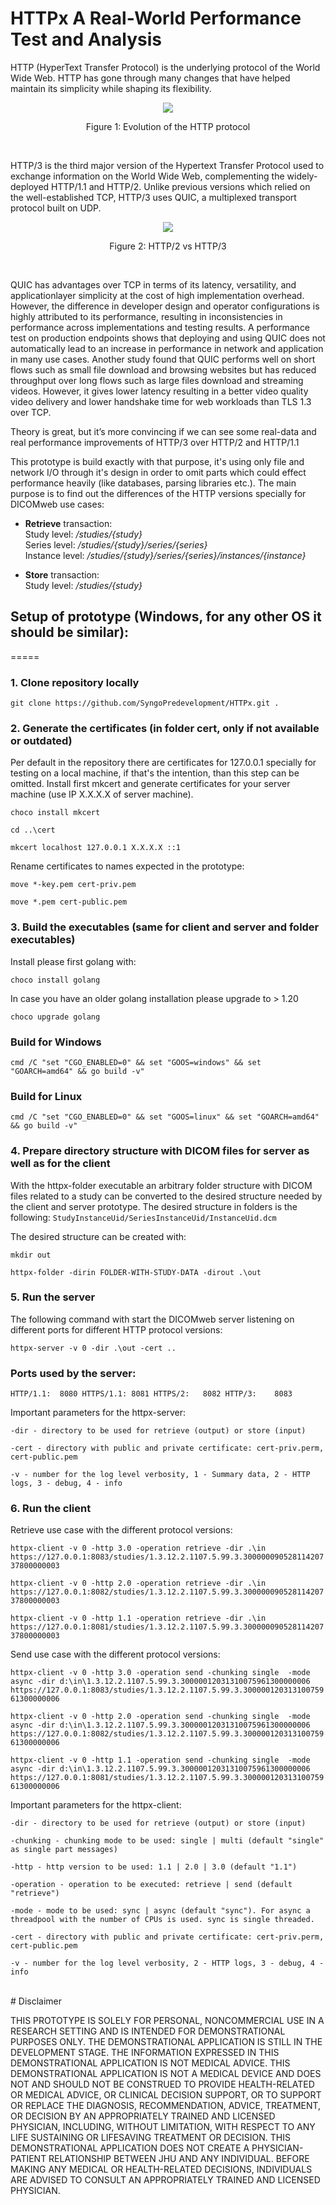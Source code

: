 # HTTPx A Real-World Performance Test and Analysis

HTTP (HyperText Transfer Protocol) is the underlying protocol of the World Wide Web. HTTP has gone through many changes that have helped maintain its simplicity while shaping its flexibility.

<p align="center">
  <img src="https://github.com/SyngoPredevelopment/HTTPx/blob/main/HTTPEvolution.png" />
</p>

<p align="center">Figure 1: Evolution of the HTTP protocol</p>

<br>

HTTP/3 is the third major version of the Hypertext Transfer Protocol used to exchange information on the World Wide Web, complementing the widely-deployed HTTP/1.1 and HTTP/2. Unlike previous versions which relied on the well-established TCP, HTTP/3 uses QUIC, a multiplexed transport protocol built on UDP.

<p align="center">
  <img src="https://github.com/SyngoPredevelopment/HTTPx/blob/main/HTTP3.png" />
</p>

<p align="center">Figure 2: HTTP/2 vs HTTP/3</p>

<br>

QUIC has advantages over TCP in terms of its latency, versatility, and applicationlayer simplicity at the cost of high implementation overhead. However, the difference
in developer design and operator configurations is highly attributed to its performance,
resulting in inconsistencies in performance across implementations and testing results.
A performance test on production endpoints shows that deploying and using QUIC does
not automatically lead to an increase in performance in network and application in many
use cases.
Another study found that QUIC performs well on short flows such as small file download and browsing websites but has reduced throughput over long flows such as large
files download and streaming videos. However, it gives lower latency resulting in a better
video quality video delivery and lower handshake time for web workloads than TLS 1.3
over TCP.

Theory is great, but it’s more convincing if we can see some real-data and real performance improvements of HTTP/3 over HTTP/2 and HTTP/1.1 

This prototype is build exactly with that purpose, it's using only file and network I/O through it's design in order to omit parts which could effect performance heavily (like databases, parsing libraries etc.). The main purpose is to find out the differences of the HTTP versions specially for DICOMweb use cases:

* <b>Retrieve</b> transaction:<br>
Study level: */studies/{study}* <br>
Series level: */studies/{study}/series/{series}* <br>
Instance level: */studies/{study}/series/{series}/instances/{instance}*

* <b>Store</b> transaction: <br>
Study level: */studies/{study}*


## Setup of prototype (Windows, for any other OS it should be similar):
=====

### <b>1. Clone repository locally</b>
`git clone https://github.com/SyngoPredevelopment/HTTPx.git .`

### <b>2. Generate the certificates</b> (in folder cert, only if not available or outdated)
Per default in the repository there are certificates for 127.0.0.1 specially for testing on a local machine, if that's the intention, than this step can be omitted.
Install first mkcert and generate certificates for your server machine (use IP X.X.X.X of server machine).

`choco install mkcert`

`cd ..\cert`

`mkcert localhost 127.0.0.1 X.X.X.X ::1`

Rename certificates to names expected in the prototype:

`move *-key.pem cert-priv.pem`

`move *.pem cert-public.pem`

### <b>3. Build the executables</b> (same for client and server and folder executables)
Install please first golang with:

`choco install golang`

In case you have an older golang installation please upgrade to > 1.20

`choco upgrade golang`

### Build for Windows
`cmd /C "set "CGO_ENABLED=0" && set "GOOS=windows" && set "GOARCH=amd64" && go build -v"`

### Build for Linux
`cmd /C "set "CGO_ENABLED=0" && set "GOOS=linux" && set "GOARCH=amd64" && go build -v"`

### <b>4. Prepare directory</b> structure with DICOM files for server as well as for the client
With the httpx-folder executable an arbitrary folder structure with DICOM files related to a study can be converted to the desired structure needed by the client and server prototype.
The desired structure in folders is the following: `StudyInstanceUid/SeriesInstanceUid/InstanceUid.dcm`

The desired structure can be created with:

`mkdir out`

`httpx-folder -dirin FOLDER-WITH-STUDY-DATA -dirout .\out`

### <b>5. Run the server</b>
The following command with start the DICOMweb server listening on different ports for different HTTP protocol versions:

`httpx-server -v 0 -dir .\out -cert ..`

### Ports used by the server:
`HTTP/1.1:  8080
HTTPS/1.1: 8081
HTTPS/2:   8082
HTTP/3:    8083`

Important parameters for the httpx-server:

`-dir - directory to be used for retrieve (output) or store (input)`

`-cert - directory with public and private certificate: cert-priv.perm, cert-public.pem`

`-v - number for the log level verbosity, 1 - Summary data, 2 - HTTP logs, 3 - debug, 4 - info`

### <b>6. Run the client</b>
Retrieve use case with the different protocol versions:

`httpx-client -v 0 -http 3.0 -operation retrieve -dir .\in https://127.0.0.1:8083/studies/1.3.12.2.1107.5.99.3.30000009052811420737800000003`

`httpx-client -v 0 -http 2.0 -operation retrieve -dir .\in https://127.0.0.1:8082/studies/1.3.12.2.1107.5.99.3.30000009052811420737800000003`

`httpx-client -v 0 -http 1.1 -operation retrieve -dir .\in https://127.0.0.1:8081/studies/1.3.12.2.1107.5.99.3.30000009052811420737800000003`

Send use case with the different protocol versions:

`httpx-client -v 0 -http 3.0 -operation send -chunking single  -mode async -dir d:\in\1.3.12.2.1107.5.99.3.30000012031310075961300000006 https://127.0.0.1:8083/studies/1.3.12.2.1107.5.99.3.30000012031310075961300000006`

`httpx-client -v 0 -http 2.0 -operation send -chunking single  -mode async -dir d:\in\1.3.12.2.1107.5.99.3.30000012031310075961300000006 https://127.0.0.1:8082/studies/1.3.12.2.1107.5.99.3.30000012031310075961300000006`

`httpx-client -v 0 -http 1.1 -operation send -chunking single  -mode async -dir d:\in\1.3.12.2.1107.5.99.3.30000012031310075961300000006 https://127.0.0.1:8081/studies/1.3.12.2.1107.5.99.3.30000012031310075961300000006`

Important parameters for the httpx-client:

`-dir - directory to be used for retrieve (output) or store (input)`

`-chunking - chunking mode to be used: single | multi (default "single" as single part messages)`

`-http - http version to be used: 1.1 | 2.0 | 3.0 (default "1.1")`

`-operation - operation to be executed: retrieve | send (default "retrieve")`

`-mode - mode to be used: sync | async (default "sync"). For async a threadpool with the number of CPUs is used. sync is single threaded.`

`-cert - directory with public and private certificate: cert-priv.perm, cert-public.pem`

`-v - number for the log level verbosity, 2 - HTTP logs, 3 - debug, 4 - info`

<br>
# Disclaimer

THIS PROTOTYPE IS SOLELY FOR PERSONAL, NONCOMMERCIAL USE IN A RESEARCH SETTING AND IS INTENDED FOR DEMONSTRATIONAL PURPOSES ONLY. THE DEMONSTRATIONAL APPLICATION IS STILL IN THE DEVELOPMENT STAGE. THE INFORMATION EXPRESSED IN THIS DEMONSTRATIONAL APPLICATION IS NOT MEDICAL ADVICE. THIS DEMONSTRATIONAL APPLICATION IS NOT A MEDICAL DEVICE AND DOES NOT AND SHOULD NOT BE CONSTRUED TO PROVIDE HEALTH-RELATED OR MEDICAL ADVICE, OR CLINICAL DECISION SUPPORT, OR TO SUPPORT OR REPLACE THE DIAGNOSIS, RECOMMENDATION, ADVICE, TREATMENT, OR DECISION BY AN APPROPRIATELY TRAINED AND LICENSED PHYSICIAN, INCLUDING, WITHOUT LIMITATION, WITH RESPECT TO ANY LIFE SUSTAINING OR LIFESAVING TREATMENT OR DECISION. THIS DEMONSTRATIONAL APPLICATION DOES NOT CREATE A PHYSICIAN-PATIENT RELATIONSHIP BETWEEN JHU AND ANY INDIVIDUAL. BEFORE MAKING ANY MEDICAL OR HEALTH-RELATED DECISIONS, INDIVIDUALS ARE ADVISED TO CONSULT AN APPROPRIATELY TRAINED AND LICENSED PHYSICIAN.
